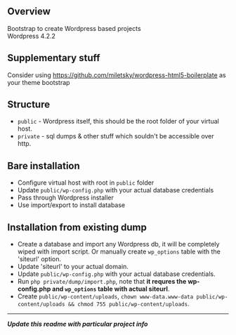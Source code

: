 ## Overview
Bootstrap to create Wordpress based projects  
Wordpress 4.2.2

## Supplementary stuff
Consider using https://github.com/miletsky/wordpress-html5-boilerplate as your theme bootstrap

## Structure
* `public` - Wordpress itself, this should be the root folder of your virtual host.
* `private` - sql dumps & other stuff which souldn't be accessible over http.

## Bare installation
* Configure virtual host with root in `public` folder
* Update `public/wp-config.php` with your actual database credentials
* Pass through Wordpress installer
* Use import/export to install database

## Installation from existing dump
* Create a database and import any Wordpress db, it will be completely wiped with import script. Or manually create `wp_options` table with the 'siteurl' option.
* Update 'siteurl' to your actual domain.
* Update `public/wp-config.php` with your actual database credentials.
* Run `php private/dump/import.php`, note that **it requres the wp-config.php and `wp_options` table with actual siteurl**.
* Create `public/wp-content/uploads`, `chown www-data.www-data public/wp-content/uploads && chmod 755 public/wp-content/uploads`.
---
***Update this readme with particular project info***
